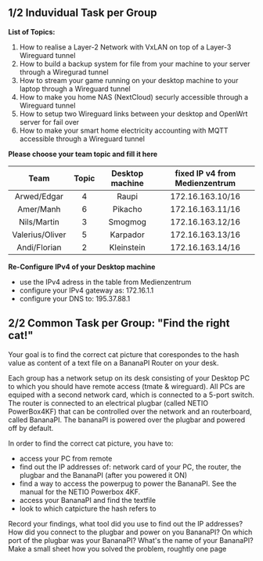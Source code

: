 ## 1/2 Induvidual Task per Group

**List of Topics:**

1. How to realise a Layer-2 Network with VxLAN on top of a Layer-3 Wireguard tunnel
2. How to build a backup system for file from your machine to your server through a Wiregurad tunnel
3. How to stream your game running on your desktop machine to your laptop through a Wireguard tunnel
4. How to make you home NAS (NextCloud) securly accessible through a Wireguard tunnel
5. How to setup two Wireguard links between your desktop and OpenWrt server for fail over
6. How to make your smart home electricity accounting with MQTT accessible through a Wireguard tunnel

**Please choose your team topic and fill it here**

|  Team 	       |   Topic   |   Desktop machine   |  fixed IP v4 from Medienzentrum
| :-------------:| :-------: | :----------------:  | :------------------------------: 
| Arwed/Edgar    | 4         |       Raupi         |   172.16.163.10/16
| Amer/Manh      | 6         |       Pikacho       |   172.16.163.11/16
| Nils/Martin    | 3         |       Smogmog       |   172.16.163.12/16
| Valerius/Oliver| 5         |       Karpador      |   172.16.163.13/16
| Andi/Florian   | 2         |       Kleinstein    |   172.16.163.14/16     

**Re-Configure IPv4 of your Desktop machine**
- use the IPv4 adress in the table from Medienzentrum
- configure your IPv4 gateway as: 172.16.1.1
- configure your DNS to: 195.37.88.1


## 2/2 Common Task per Group: "Find the right cat!"

Your goal is to find the correct cat picture that corespondes to the hash value as content of a text file on a BananaPI Router on your desk.

Each group has a network setup on its desk consisting of your Desktop PC to which you should have remote access (tmate & wireguard). 
All PCs are equiped with a second network card, which is connected to a 5-port switch. 
The router is connected to an electrical plugbar (called NETIO PowerBox4KF) that can be controlled over the network and an routerboard, called BananaPI. 
The bananaPI is powered over the plugbar and powered off by default.

In order to find the correct cat picture, you have to:

- access your PC from remote
- find out the IP addresses of: network card of your PC, the router, the plugbar and the BananaPI (after you powered it ON)
- find a way to access the powerpug to power the BananaPI. See the manual for the NETIO Powerbox 4KF. 
- access your BananaPI and find the textfile
- look to which catpicture the hash refers to 

Record your findings, what tool did you use to find out the IP addresses? How did you connect to the plugbar and power on you BananaPI? 
On which port of the plugbar was your BananaPI? What's the name of your BananaPI?
Make a small sheet how you solved the problem, roughtly one page
